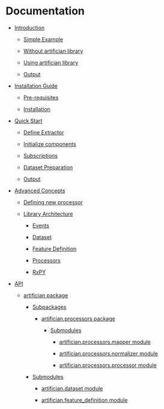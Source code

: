 <!-- artifician documentation master file, created by
sphinx-quickstart on Sun Feb 20 23:06:29 2022.
You can adapt this file completely to your liking, but it should at least
contain the root `toctree` directive. -->
# Documentation


* [Introduction](intro.md)


    * [Simple Example](intro.md#simple-example)


    * [Without artifician library](intro.md#without-artifician-library)


    * [Using artifician library](intro.md#using-artifician-library)


    * [Output](intro.md#output)


* [Installation Guide](getting_started.md)


    * [Pre-requisites](getting_started.md#pre-requisites)


    * [Installation](getting_started.md#installation)


* [Quick Start](quick_start.md)


    * [Define Extractor](quick_start.md#define-extractor)


    * [Initialize components](quick_start.md#initialize-components)


    * [Subscriptions](quick_start.md#subscriptions)


    * [Dataset Preparation](quick_start.md#dataset-preparation)


    * [Output](quick_start.md#output)


* [Advanced Concepts](advanced_concepts.md)


    * [Defining new processor](define_processor.md)


    * [Library Architecture](library_architecture.md)


        * [Events](library_architecture.md#events)


        * [Dataset](library_architecture.md#dataset)


        * [Feature Definition](library_architecture.md#feature-definition)


        * [Processors](library_architecture.md#processors)


        * [RxPY](library_architecture.md#rxpy)


* [API](modules.md)


    * [artifician package](API.md)


        * [Subpackages](API.md#subpackages)


            * [artifician.processors package](artifician.processors.md)


                * [Submodules](artifician.processors.md#submodules)


                    * [artifician.processors.mapper module](artifician.processors.mapper.md)


                    * [artifician.processors.normalizer module](artifician.processors.normalizer.md)


                    * [artifician.processors.processor module](artifician.processors.processor.md)


        * [Submodules](API.md#submodules)


            * [artifician.dataset module](artifician.dataset.md)


            * [artifician.feature_definition module](artifician.feature_definition.md)
